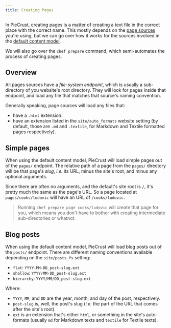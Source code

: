 ```yaml
---
title: Creating Pages
---
```


In PieCrust, creating pages is a matter of creating a text file in the correct
place with the correct name. This mostly depends on the [page sources][src]
you're using, but we can go over how it works for the sources involved in the
[default content model][dcm].

We will also go over the `chef prepare` command, which semi-automates the
process of creating pages.


[src]: {{docurl('content-model/sources')}}
[dcm]: {{docurl('content-model/default-model')}}


## Overview

All pages sources have a _file-system endpoint_, which is usually a
sub-directory of you website's root directory. They will look for pages inside
that endpoint, and load any file that matches that source's naming convention.

Generally speaking, page sources will load any files that:

* have a `.html` extension.
* have an extension listed in the `site/auto_formats` website setting (by
  default, those are `.md` and `.textile`, for Markdown and Textile formatted
  pages respectively).


## Simple pages

When using the default content model, PieCrust will load simple pages out of the
`pages/` endpoint. The relative path of a page from the `pages/` directory will
be that page's _slug_, _i.e._ its URL, minus the site's root, and minus any
optional arguments.

Since there are often no arguments, and the default's site root is `/`, it's
pretty much the same as the page's URL. So a page located at
`pages/cooks/ludovic` will have an URL of `/cooks/ludovic`.

> Running `chef prepare page cooks/ludovic` will create that page for you, which
> means you don't have to bother with creating intermediate sub-directories or
> whatnot.


## Blog posts

When using the default content model, PieCrust will load blog posts out of the
`posts/` endpoint. There are different naming conventions available depending on
the `site/posts_fs` setting:

* `flat`: `YYYY-MM-DD_post-slug.ext`
* `shallow`: `YYYY/MM-DD_post-slug.ext`
* `hierarchy`: `YYYY/MM/DD_post-slug.ext`

Where:

* `YYYY`, `MM`, and `DD` are the year, month, and day of the post,
respectively.
* `post-slug` is, well, the post's slug (_i.e._ the part of the URL that comes
  after the site's root).
* `ext` is an extension that's either `html`, or something in the site's
  auto-formats (usually `md` for Markdown texts and `textile` for Textile
  texts).


